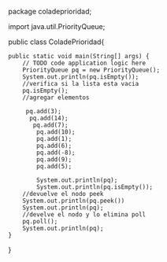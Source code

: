 
package coladeprioridad;

import java.util.PriorityQueue;

public class ColadePrioridad{

    public static void main(String[] args) {
        // TODO code application logic here
        PriorityQueue pq = new PriorityQueue();
        System.out.println(pq.isEmpty());
        //verifica si la lista esta vacia
        pq.isEmpty();
        //agregar elementos
       
         pq.add(3);
          pq.add(14);
           pq.add(7);
            pq.add(10);
            pq.add(1);
            pq.add(6);
            pq.add(-8);
            pq.add(9);
            pq.add(5);
            
            System.out.println(pq);
            System.out.println(pq.isEmpty());
        //devuelve el nodo peek
        System.out.println(pq.peek())
        System.out.println(pq);
        //develve el nodo y lo elimina poll
        pq.poll();
        System.out.println(pq);
    }
}

